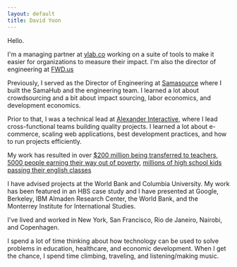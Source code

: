 ```yaml
---
layout: default
title: David Yoon
---
```



Hello. 

I'm a managing partner at [ylab.co](http://ylab.co) working on a suite of tools to make it easier for organizations to measure their impact. I'm also the director of engineering at [FWD.us](http://fwd.us)

Previously, I served as the Director of Engineering at [Samasource](http://www.samasource.org) where I built the SamaHub and the engineering team. I learned a lot about crowdsourcing and a bit about impact sourcing, labor economics, and development economics.

Prior to that, I was a technical lead at [Alexander Interactive](http://www.alexanderinteractive.com), where I lead cross-functional teams building quality projects. I learned a lot about e-commerce, scaling web applications, best development practices, and how to run projects efficiently. 

My work has resulted in over [$200 million being transferred to teachers](http://www.donorschoose.org), [5000 people earning their way out of poverty](www.samasource.org), [millions of high school kids passing their english classes](www.sparknotes.com)

I have advised projects at the World Bank and Columbia University. My work has been featured in an HBS case study and I have presented at Google, Berkeley, IBM Almaden Research Center, the World Bank, and the Monterrey Institute for International Studies.

I've lived and worked in New York, San Francisco, Rio de Janeiro, Nairobi, and Copenhagen. 

I spend a lot of time thinking about how technology can be used to solve problems in education, healthcare, and economic development. When I get the chance, I spend time climbing, traveling, and listening/making music.



